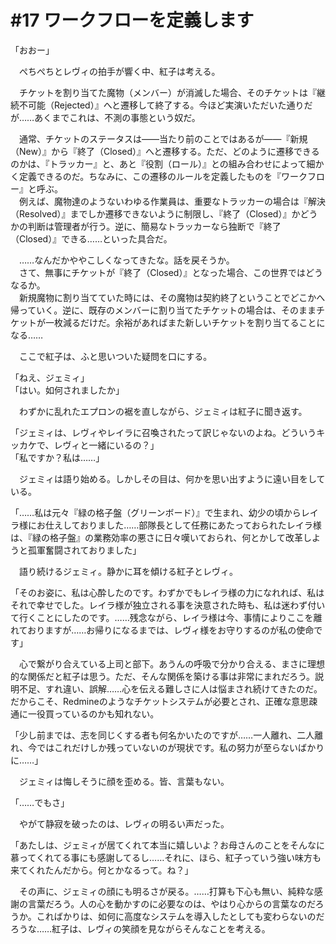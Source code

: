 # #17 ワークフローを定義します

「おおー」

　ぺちぺちとレヴィの拍手が響く中、紅子は考える。

　チケットを割り当てた魔物（メンバー）が消滅した場合、そのチケットは『継続不可能（Rejected）』へと遷移して終了する。今ほど実演いただいた通りだが……あくまでこれは、不測の事態という奴だ。

　通常、チケットのステータスは――当たり前のことではあるが――『新規（New）』から『終了（Closed）』へと遷移する。ただ、どのように遷移できるのかは、『トラッカー』と、あと『役割（ロール）』との組み合わせによって細かく定義できるのだ。ちなみに、この遷移のルールを定義したものを『ワークフロー』と呼ぶ。  
　例えば、魔物達のようないわゆる作業員は、重要なトラッカーの場合は『解決（Resolved）』までしか遷移できないように制限し、『終了（Closed）』かどうかの判断は管理者が行う。逆に、簡易なトラッカーなら独断で『終了（Closed）』できる……といった具合だ。

　……なんだかややこしくなってきたな。話を戻そうか。  
　さて、無事にチケットが『終了（Closed）』となった場合、この世界ではどうなるか。  
　新規魔物に割り当てていた時には、その魔物は契約終了ということでどこかへ帰っていく。逆に、既存のメンバーに割り当てたチケットの場合は、そのままチケットが一枚減るだけだ。余裕があればまた新しいチケットを割り当てることになる……

　ここで紅子は、ふと思いついた疑問を口にする。

「ねえ、ジェミィ」  
「はい。如何されましたか」

　わずかに乱れたエプロンの裾を直しながら、ジェミィは紅子に聞き返す。

「ジェミィは、レヴィやレイラに召喚されたって訳じゃないのよね。どういうキッカケで、レヴィと一緒にいるの？」  
「私ですか？私は……」

　ジェミィは語り始める。しかしその目は、何かを思い出すように遠い目をしている。

「……私は元々『緑の格子盤（グリーンボード）』で生まれ、幼少の頃からレイラ様にお仕えしておりました……部隊長として任務にあたっておられたレイラ様は、『緑の格子盤』の業務効率の悪さに日々嘆いておられ、何とかして改革しようと孤軍奮闘されておりました」

　語り続けるジェミィ。静かに耳を傾ける紅子とレヴィ。

「そのお姿に、私は心酔したのです。わずかでもレイラ様の力になれれば、私はそれで幸せでした。レイラ様が独立される事を決意された時も、私は迷わず付いて行くことにしたのです。……残念ながら、レイラ様は今、事情によりここを離れておりますが……お帰りになるまでは、レヴィ様をお守りするのが私の使命です」

　心で繋がり合えている上司と部下。あうんの呼吸で分かり合える、まさに理想的な関係だと紅子は思う。ただ、そんな関係を築ける事は非常にまれだろう。説明不足、すれ違い、誤解……心を伝える難しさに人は悩まされ続けてきたのだ。だからこそ、Redmineのようなチケットシステムが必要とされ、正確な意思疎通に一役買っているのかも知れない。

「少し前までは、志を同じくする者も何名かいたのですが……一人離れ、二人離れ、今ではこれだけしか残っていないのが現状です。私の努力が至らないばかりに……」

　ジェミィは悔しそうに顔を歪める。皆、言葉もない。

「……でもさ」

　やがて静寂を破ったのは、レヴィの明るい声だった。

「あたしは、ジェミィが居てくれて本当に嬉しいよ？お母さんのことをそんなに慕ってくれてる事にも感謝してるし……それに、ほら、紅子っていう強い味方も来てくれたんだから。何とかなるって。ね？」

　その声に、ジェミィの顔にも明るさが戻る。……打算も下心も無い、純粋な感謝の言葉だろう。人の心を動かすのに必要なのは、やはり心からの言葉なのだろうか。こればかりは、如何に高度なシステムを導入したとしても変わらないのだろうな……紅子は、レヴィの笑顔を見ながらそんなことを考える。